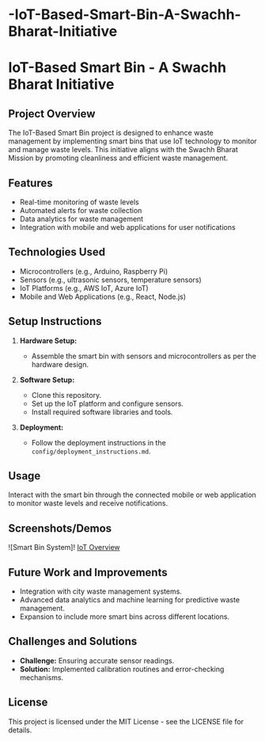 # -IoT-Based-Smart-Bin-A-Swachh-Bharat-Initiative
# IoT-Based Smart Bin - A Swachh Bharat Initiative

## Project Overview
The IoT-Based Smart Bin project is designed to enhance waste management by implementing smart bins that use IoT technology to monitor and manage waste levels. This initiative aligns with the Swachh Bharat Mission by promoting cleanliness and efficient waste management.

## Features
- Real-time monitoring of waste levels
- Automated alerts for waste collection
- Data analytics for waste management
- Integration with mobile and web applications for user notifications

## Technologies Used
- Microcontrollers (e.g., Arduino, Raspberry Pi)
- Sensors (e.g., ultrasonic sensors, temperature sensors)
- IoT Platforms (e.g., AWS IoT, Azure IoT)
- Mobile and Web Applications (e.g., React, Node.js)

## Setup Instructions
1. **Hardware Setup:**
   - Assemble the smart bin with sensors and microcontrollers as per the hardware design.

2. **Software Setup:**
   - Clone this repository.
   - Set up the IoT platform and configure sensors.
   - Install required software libraries and tools.

3. **Deployment:**
   - Follow the deployment instructions in the `config/deployment_instructions.md`.

## Usage
Interact with the smart bin through the connected mobile or web application to monitor waste levels and receive notifications.

## Screenshots/Demos
![Smart Bin System]! [IoT Overview](https://github.com/user-attachments/assets/fafe866a-6c73-4eb3-9e00-3de4ae58a38d)


## Future Work and Improvements
- Integration with city waste management systems.
- Advanced data analytics and machine learning for predictive waste management.
- Expansion to include more smart bins across different locations.

## Challenges and Solutions
- **Challenge:** Ensuring accurate sensor readings.
- **Solution:** Implemented calibration routines and error-checking mechanisms.

## License
This project is licensed under the MIT License - see the LICENSE file for details.
